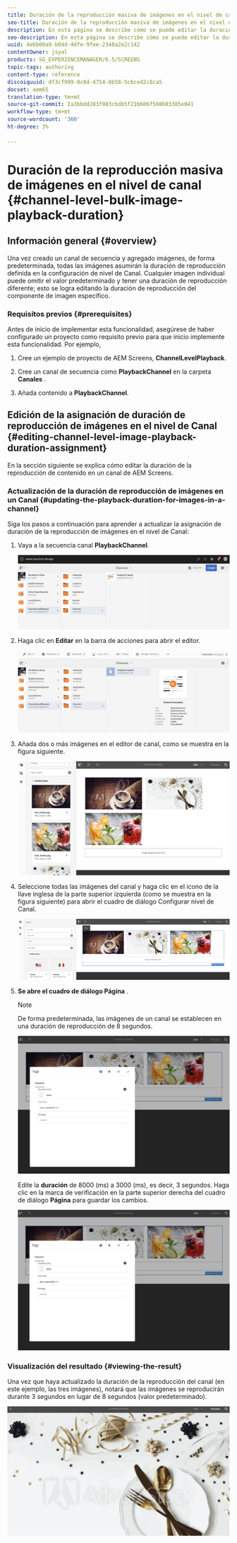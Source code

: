 ```yaml
---
title: Duración de la reproducción masiva de imágenes en el nivel de canal
seo-title: Duración de la reproducción masiva de imágenes en el nivel de canal
description: En esta página se describe cómo se puede editar la duración de reproducción de un componente de imagen específico.
seo-description: En esta página se describe cómo se puede editar la duración de reproducción de un componente de imagen específico.
uuid: 4ebb00a9-b04d-4dfe-9fee-2348a2e2c142
contentOwner: jsyal
products: SG_EXPERIENCEMANAGER/6.5/SCREENS
topic-tags: authoring
content-type: reference
discoiquuid: df3cf999-0c8d-4754-8b58-5c6ced2c8ca5
docset: aem65
translation-type: tm+mt
source-git-commit: 2a3bbdd283f983cbdb5f21b606f508603385e041
workflow-type: tm+mt
source-wordcount: '360'
ht-degree: 3%

---
```



# Duración de la reproducción masiva de imágenes en el nivel de canal {#channel-level-bulk-image-playback-duration}

## Información general {#overview}

Una vez creado un canal de secuencia y agregado imágenes, de forma predeterminada, todas las imágenes asumirán la duración de reproducción definida en la configuración de nivel de Canal. Cualquier imagen individual puede omitir el valor predeterminado y tener una duración de reproducción diferente; esto se logra editando la duración de reproducción del componente de imagen específico.

### Requisitos previos {#prerequisites}

Antes de inicio de implementar esta funcionalidad, asegúrese de haber configurado un proyecto como requisito previo para que inicio implemente esta funcionalidad. Por ejemplo,

1. Cree un ejemplo de proyecto de AEM Screens, **ChannelLevelPlayback**.

1. Cree un canal de secuencia como **PlaybackChannel** en la carpeta **Canales** .

1. Añada contenido a **PlaybackChannel**.

## Edición de la asignación de duración de reproducción de imágenes en el nivel de Canal {#editing-channel-level-image-playback-duration-assignment}

En la sección siguiente se explica cómo editar la duración de la reproducción de contenido en un canal de AEM Screens.

### Actualización de la duración de reproducción de imágenes en un Canal {#updating-the-playback-duration-for-images-in-a-channel}

Siga los pasos a continuación para aprender a actualizar la asignación de duración de la reproducción de imágenes en el nivel de Canal:

1. Vaya a la secuencia canal **PlaybackChannel**.

   ![screen_shot_2019-06-24at62818pm](assets/screen_shot_2019-06-24at62818pm.png)

1. Haga clic en **Editar** en la barra de acciones para abrir el editor.

   ![screen_shot_2019-06-24at70141pm](assets/screen_shot_2019-06-24at70141pm.png)

1. Añada dos o más imágenes en el editor de canal, como se muestra en la figura siguiente.

   ![screen_shot_2019-06-24at90534pm](assets/screen_shot_2019-06-24at90534pm.png)

1. Seleccione todas las imágenes del canal y haga clic en el icono de la llave inglesa de la parte superior izquierda (como se muestra en la figura siguiente) para abrir el cuadro de diálogo Configurar nivel de Canal.

   ![screen_shot_2019-06-25at95945am](assets/screen_shot_2019-06-25at95945am.png)

1. **Se abre el cuadro de diálogo Página** .

   >[!NOTE]
   >De forma predeterminada, las imágenes de un canal se establecen en una duración de reproducción de 8 segundos.

   ![screen_shot_2019-06-25at100343am](assets/screen_shot_2019-06-25at100343am.png)

   Edite la **duración** de 8000 (ms) a 3000 (ms), es decir, 3 segundos. Haga clic en la marca de verificación en la parte superior derecha del cuadro de diálogo **Página** para guardar los cambios.

   ![screen_shot_2019-06-25at101527am](assets/screen_shot_2019-06-25at101527am.png)

### Visualización del resultado {#viewing-the-result}

Una vez que haya actualizado la duración de la reproducción del canal (en este ejemplo, las tres imágenes), notará que las imágenes se reproducirán durante 3 segundos en lugar de 8 segundos (valor predeterminado).

![canal_previsualización](assets/channel_preview.gif)


